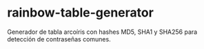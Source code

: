 # rainbow-table-generator
Generador de tabla arcoíris con hashes MD5, SHA1 y SHA256 para detección de contraseñas comunes.
